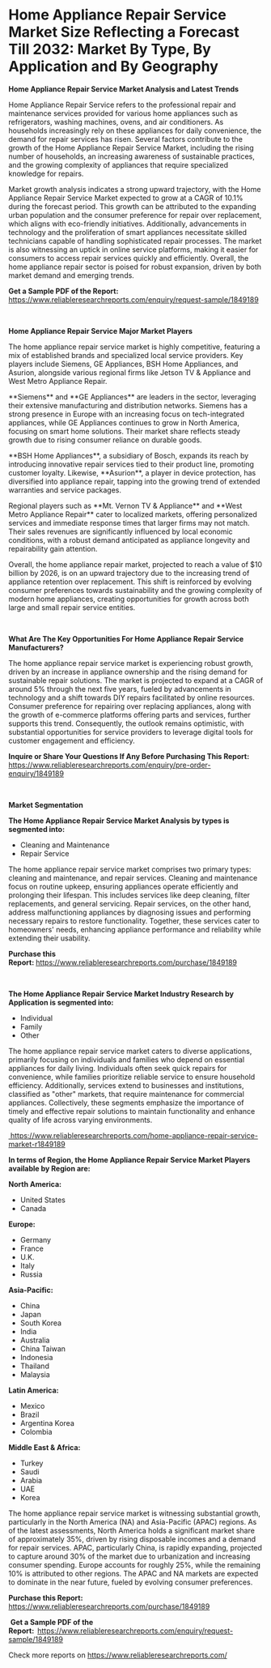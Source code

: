 <p><h1>Home Appliance Repair Service Market Size Reflecting a Forecast Till 2032: Market By Type, By Application and By Geography</h1></p><p><strong>Home Appliance Repair Service Market Analysis and Latest Trends</strong></p>
<p><p>Home Appliance Repair Service refers to the professional repair and maintenance services provided for various home appliances such as refrigerators, washing machines, ovens, and air conditioners. As households increasingly rely on these appliances for daily convenience, the demand for repair services has risen. Several factors contribute to the growth of the Home Appliance Repair Service Market, including the rising number of households, an increasing awareness of sustainable practices, and the growing complexity of appliances that require specialized knowledge for repairs.</p><p>Market growth analysis indicates a strong upward trajectory, with the Home Appliance Repair Service Market expected to grow at a CAGR of 10.1% during the forecast period. This growth can be attributed to the expanding urban population and the consumer preference for repair over replacement, which aligns with eco-friendly initiatives. Additionally, advancements in technology and the proliferation of smart appliances necessitate skilled technicians capable of handling sophisticated repair processes. The market is also witnessing an uptick in online service platforms, making it easier for consumers to access repair services quickly and efficiently. Overall, the home appliance repair sector is poised for robust expansion, driven by both market demand and emerging trends.</p></p>
<p><strong>Get a Sample PDF of the Report:&nbsp;</strong> <a href="https://www.reliableresearchreports.com/enquiry/request-sample/1849189?utm_campaign=28&utm_medium=2&utm_source=Github&utm_content=ia&utm_term=11032025&utm_id=home-appliance-repair-service">https://www.reliableresearchreports.com/enquiry/request-sample/1849189</a></p>
<p>&nbsp;</p>
<p><strong>Home Appliance Repair Service Major Market Players</strong></p>
<p><p>The home appliance repair service market is highly competitive, featuring a mix of established brands and specialized local service providers. Key players include Siemens, GE Appliances, BSH Home Appliances, and Asurion, alongside various regional firms like Jetson TV & Appliance and West Metro Appliance Repair.</p><p>**Siemens** and **GE Appliances** are leaders in the sector, leveraging their extensive manufacturing and distribution networks. Siemens has a strong presence in Europe with an increasing focus on tech-integrated appliances, while GE Appliances continues to grow in North America, focusing on smart home solutions. Their market share reflects steady growth due to rising consumer reliance on durable goods.</p><p>**BSH Home Appliances**, a subsidiary of Bosch, expands its reach by introducing innovative repair services tied to their product line, promoting customer loyalty. Likewise, **Asurion**, a player in device protection, has diversified into appliance repair, tapping into the growing trend of extended warranties and service packages.</p><p>Regional players such as **Mt. Vernon TV & Appliance** and **West Metro Appliance Repair** cater to localized markets, offering personalized services and immediate response times that larger firms may not match. Their sales revenues are significantly influenced by local economic conditions, with a robust demand anticipated as appliance longevity and repairability gain attention.</p><p>Overall, the home appliance repair market, projected to reach a value of $10 billion by 2026, is on an upward trajectory due to the increasing trend of appliance retention over replacement. This shift is reinforced by evolving consumer preferences towards sustainability and the growing complexity of modern home appliances, creating opportunities for growth across both large and small repair service entities.</p></p>
<p>&nbsp;</p>
<p><strong>What Are The Key Opportunities For Home Appliance Repair Service Manufacturers?</strong></p>
<p><p>The home appliance repair service market is experiencing robust growth, driven by an increase in appliance ownership and the rising demand for sustainable repair solutions. The market is projected to expand at a CAGR of around 5% through the next five years, fueled by advancements in technology and a shift towards DIY repairs facilitated by online resources. Consumer preference for repairing over replacing appliances, along with the growth of e-commerce platforms offering parts and services, further supports this trend. Consequently, the outlook remains optimistic, with substantial opportunities for service providers to leverage digital tools for customer engagement and efficiency.</p></p>
<p><strong>Inquire or Share Your Questions If Any Before Purchasing This Report:</strong> <a href="https://www.reliableresearchreports.com/enquiry/pre-order-enquiry/1849189?utm_campaign=28&utm_medium=2&utm_source=Github&utm_content=ia&utm_term=11032025&utm_id=home-appliance-repair-service">https://www.reliableresearchreports.com/enquiry/pre-order-enquiry/1849189</a></p>
<p>&nbsp;</p>
<p><strong>Market Segmentation</strong></p>
<p><strong>The Home Appliance Repair Service Market Analysis by types is segmented into:</strong></p>
<p><ul><li>Cleaning and Maintenance</li><li>Repair Service</li></ul></p>
<p><p>The home appliance repair service market comprises two primary types: cleaning and maintenance, and repair services. Cleaning and maintenance focus on routine upkeep, ensuring appliances operate efficiently and prolonging their lifespan. This includes services like deep cleaning, filter replacements, and general servicing. Repair services, on the other hand, address malfunctioning appliances by diagnosing issues and performing necessary repairs to restore functionality. Together, these services cater to homeowners' needs, enhancing appliance performance and reliability while extending their usability.</p></p>
<p><strong>Purchase this Report:&nbsp;</strong><a href="https://www.reliableresearchreports.com/purchase/1849189?utm_campaign=28&utm_medium=2&utm_source=Github&utm_content=ia&utm_term=11032025&utm_id=home-appliance-repair-service">https://www.reliableresearchreports.com/purchase/1849189</a></p>
<p>&nbsp;</p>
<p><strong>The Home Appliance Repair Service Market Industry Research by Application is segmented into:</strong></p>
<p><ul><li>Individual</li><li>Family</li><li>Other</li></ul></p>
<p><p>The home appliance repair service market caters to diverse applications, primarily focusing on individuals and families who depend on essential appliances for daily living. Individuals often seek quick repairs for convenience, while families prioritize reliable service to ensure household efficiency. Additionally, services extend to businesses and institutions, classified as "other" markets, that require maintenance for commercial appliances. Collectively, these segments emphasize the importance of timely and effective repair solutions to maintain functionality and enhance quality of life across varying environments.</p></p>
<p><a href="https://www.reliableresearchreports.com/home-appliance-repair-service-market-r1849189?utm_campaign=28&utm_medium=2&utm_source=Github&utm_content=ia&utm_term=11032025&utm_id=home-appliance-repair-service">&nbsp;https://www.reliableresearchreports.com/home-appliance-repair-service-market-r1849189</a></p>
<p><strong>In terms of Region, the Home Appliance Repair Service Market Players available by Region are:</strong></p>
<p>
    <p> <strong> North America: </strong>
        <ul>
            <li>United States</li>
            <li>Canada</li>
        </ul>
        </p> 
    <p> <strong> Europe: </strong>
        <ul>
            <li>Germany</li>
            <li>France</li>
            <li>U.K.</li>
            <li>Italy</li>
            <li>Russia</li>
        </ul>
        </p> 
    <p> <strong> Asia-Pacific: </strong>
        <ul>
            <li>China</li>
            <li>Japan</li>
            <li>South Korea</li>
            <li>India</li>
            <li>Australia</li>
            <li>China Taiwan</li>
            <li>Indonesia</li>
            <li>Thailand</li>
            <li>Malaysia</li>
        </ul>
        </p> 
    <p> <strong> Latin America: </strong>
        <ul>
            <li>Mexico</li>
            <li>Brazil</li>
            <li>Argentina Korea</li>
            <li>Colombia</li>
        </ul>
        </p> 
    <p> <strong> Middle East & Africa: </strong>
        <ul>
            <li>Turkey</li>
            <li>Saudi</li>
            <li>Arabia</li>
            <li>UAE</li>
            <li>Korea</li>
        </ul>
    </p>
    </p>
<p><p>The home appliance repair service market is witnessing substantial growth, particularly in the North America (NA) and Asia-Pacific (APAC) regions. As of the latest assessments, North America holds a significant market share of approximately 35%, driven by rising disposable incomes and a demand for repair services. APAC, particularly China, is rapidly expanding, projected to capture around 30% of the market due to urbanization and increasing consumer spending. Europe accounts for roughly 25%, while the remaining 10% is attributed to other regions. The APAC and NA markets are expected to dominate in the near future, fueled by evolving consumer preferences.</p></p>
<p><strong>Purchase this Report: </strong><a href="https://www.reliableresearchreports.com/purchase/1849189?utm_campaign=28&utm_medium=2&utm_source=Github&utm_content=ia&utm_term=11032025&utm_id=home-appliance-repair-service">https://www.reliableresearchreports.com/purchase/1849189</a></p>
<p>&nbsp;<strong>Get a Sample PDF of the Report:&nbsp;&nbsp;</strong><a href="https://www.reliableresearchreports.com/enquiry/request-sample/1849189?utm_campaign=28&utm_medium=2&utm_source=Github&utm_content=ia&utm_term=11032025&utm_id=home-appliance-repair-service">https://www.reliableresearchreports.com/enquiry/request-sample/1849189</a></p>
<p><strong></strong></p>
<p>Check more reports on <a href="https://www.reliableresearchreports.com/?utm_campaign=28&utm_medium=2&utm_source=Github&utm_content=ia&utm_term=11032025&utm_id=home-appliance-repair-service">https://www.reliableresearchreports.com/</a></p>